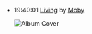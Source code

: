 *   19:40:01  [Living](http://goo.gl/JfFkl3) by [Moby](http://www.last.fm/music/Moby)

    ![Album Cover](http://userserve-ak.last.fm/serve/174s/93088281.png "Animal Rights")


